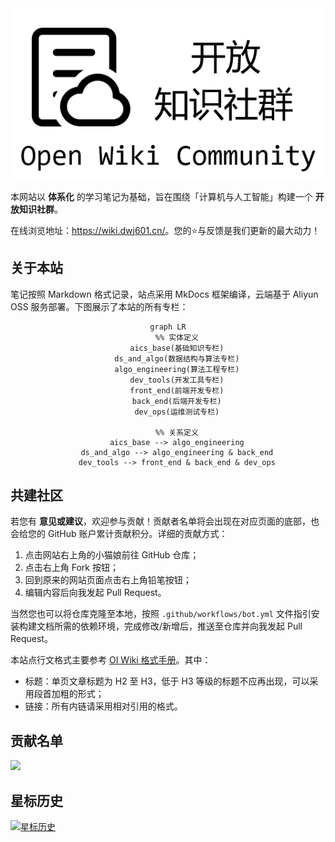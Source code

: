 <div align="center">
    <a href="https://wiki.dwj601.cn/">
        <img src="./overrides/assets/cover-image.png" alt="Site Cover Image" />
    </a>
</div>

本网站以 **体系化** 的学习笔记为基础，旨在围绕「计算机与人工智能」构建一个 **开放知识社群**。

在线浏览地址：<https://wiki.dwj601.cn/>。您的⭐与反馈是我们更新的最大动力！

## 关于本站

笔记按照 Markdown 格式记录，站点采用 MkDocs 框架编译，云端基于 Aliyun OSS 服务部署。下图展示了本站的所有专栏：

<div align="center">

```mermaid
graph LR
    %% 实体定义
    aics_base(基础知识专栏)
    ds_and_algo(数据结构与算法专栏)
    algo_engineering(算法工程专栏)
    dev_tools(开发工具专栏)
    front_end(前端开发专栏)
    back_end(后端开发专栏)
    dev_ops(运维测试专栏)

    %% 关系定义
    aics_base --> algo_engineering
    ds_and_algo --> algo_engineering & back_end
    dev_tools --> front_end & back_end & dev_ops
```

</div>

## 共建社区

若您有 **意见或建议**，欢迎参与贡献！贡献者名单将会出现在对应页面的底部，也会给您的 GitHub 账户累计贡献积分。详细的贡献方式：

1. 点击网站右上角的小猫娘前往 GitHub 仓库；
2. 点击右上角 Fork 按钮；
3. 回到原来的网站页面点击右上角铅笔按钮；
4. 编辑内容后向我发起 Pull Request。

当然您也可以将仓库克隆至本地，按照 `.github/workflows/bot.yml` 文件指引安装构建文档所需的依赖环境，完成修改/新增后，推送至仓库并向我发起 Pull Request。

本站点行文格式主要参考 [OI Wiki 格式手册](https://oi-wiki.org/intro/format/)。其中：

- 标题：单页文章标题为 H2 至 H3，低于 H3 等级的标题不应再出现，可以采用段首加粗的形式；
- 链接：所有内链请采用相对引用的格式。

## 贡献名单

<a href="https://github.com/Explorer-Dong/wiki/graphs/contributors">
  <img src="https://contrib.rocks/image?repo=Explorer-Dong/wiki" />
</a>

## 星标历史

[![星标历史](https://api.star-history.com/svg?repos=Explorer-Dong/wiki&type=Date)](https://www.star-history.com/#Explorer-Dong/wiki&Date)
